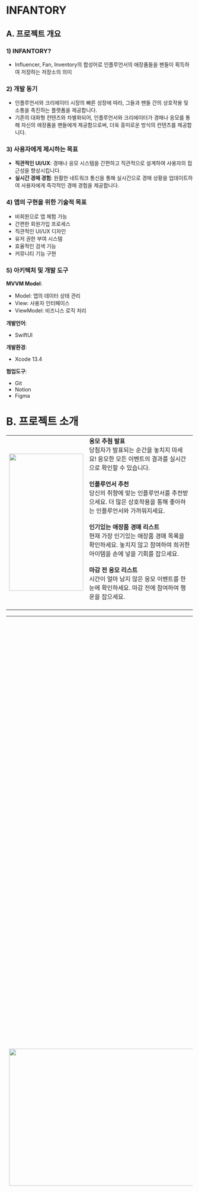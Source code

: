 # INFANTORY

## A. 프로젝트 개요

### 1) INFANTORY?

- Influencer, Fan, Inventory의 합성어로 인플루언서의 애장품들을 팬들이 획득하여 저장하는 저장소의 의미

### 2) 개발 동기

-   인플루언서와 크리에이터 시장의 빠른 성장에 따라, 그들과 팬들 간의 상호작용 및 소통을 촉진하는 플랫폼을 제공합니다.
-   기존의 대화형 컨텐츠와 차별화되어, 인플루언서와 크리에이터가 경매나 응모를 통해 자신의 애장품을 팬들에게 제공함으로써, 더욱 흥미로운 방식의 컨텐츠를 제공합니다.

### 3) 사용자에게 제시하는 목표

-   **직관적인 UI/UX**: 경매나 응모 시스템을 간편하고 직관적으로 설계하여 사용자의 접근성을 향상시킵니다.
-   **실시간 경매 경험**: 원활한 네트워크 통신을 통해 실시간으로 경매 상황을 업데이트하여 사용자에게 즉각적인 경매 경험을 제공합니다.

### 4) 앱의 구현을 위한 기술적 목표

-   비회원으로 앱 체험 가능
-   간편한 회원가입 프로세스
-   직관적인 UI/UX 디자인
-   유저 권한 부여 시스템
-   효율적인 검색 기능
-   커뮤니티 기능 구현

### 5) 아키텍처 및 개발 도구

**MVVM Model**:

-   Model: 앱의 데이터 상태 관리
-   View: 사용자 인터페이스
-   ViewModel: 비즈니스 로직 처리

**개발언어**:

-   SwiftUI

**개발환경**:

-   Xcode 13.4

**협업도구**:

-   Git
-   Notion
-   Figma

# B. 프로젝트 소개

<table>
  <tr>
    <td><img src="image.png" width="200" height="370"></td>
    <td>
      <strong>응모 추첨 발표</strong><br>
      당첨자가 발표되는 순간을 놓치지 마세요! 응모한 모든 이벤트의 결과를 실시간으로 확인할 수 있습니다.<br><br>
      <strong>인플루언서 추천</strong><br>
      당신의 취향에 맞는 인플루언서를 추천받으세요. 더 많은 상호작용을 통해 좋아하는 인플루언서와 가까워지세요.<br><br>
      <strong>인기있는 애장품 경매 리스트</strong><br>
      현재 가장 인기있는 애장품 경매 목록을 확인하세요. 놓치지 않고 참여하여 희귀한 아이템을 손에 넣을 기회를 잡으세요. <br><br>
      <strong>마감 전 응모 리스트</strong><br>
      시간이 얼마 남지 않은 응모 이벤트를 한눈에 확인하세요. 마감 전에 참여하여 행운을 잡으세요.<br><br>
    </td>
  </tr>
</table>

<table>
  <tr>
    <td><img src="image-1.png" width="600" height="370"></td>
    <td>
      <strong>최근 검색어</strong><br>
      최근에 검색했던 내용을 쉽게 다시 찾을 수 있습니다.<br><br>
      <strong>통합 검색</strong><br>
      모든 카테고리를 통틀어 원하는 내용을 빠르게 찾을 수 있습니다.<br><br>
      <strong>탭별 검색 기능</strong><br>
      인플루언서, 경매, 응모 등의 카테고리별로 구분하여 검색할 수 있습니다. 원하는 정보를 더 정확하고 빠르게 찾아보세요.<br><br>
    </td>
  </tr>
</table>

<table>
  <tr>
    <td><img src="image-2.png" width="1400" height="370"></td>
    <td>
      <strong>애장품 경매 목록</strong><br>
      다양한 인플루언서들의 애장품들이 경매에 올라와 있습니다. 원하는 애장품을 찾아보세요.<br><br>
      <strong>실시간 입찰 현황</strong><br>
      각 애장품 경매의 입찰 현황을 실시간으로 확인할 수 있습니다. 경매의 흥미진진한 순간을 놓치지 마세요.<br><br>
      <strong>경매 필터</strong><br>
      다양한 필터 옵션을 사용하여 원하는 애장품을 빠르게 찾을 수 있습니다. 카테고리, 가격 범위, 인플루언서 이름 등으로 필터링 해보세요.<br><br>
      <strong>입찰 기능</strong><br>
      원하는 애장품에 직접 입찰할 수 있는 기능입니다. 경쟁을 통해 희귀한 애장품을 손에 넣으세요.<br><br>
    </td>
  </tr>
</table>

<table>
  <tr>
    <td><img src="image-3.png" width="1550" height="370"></td>
    <td>
      <strong>애장품 응모 목록</strong><br>
      다양한 인플루언서들이 제공하는 특별한 애장품들을 응모할 수 있는 목록입니다. 마음에 드는 아이템을 찾아보세요.<br><br>
      <strong>응모 필터</strong><br>
      원하는 애장품을 빠르게 찾을 수 있도록 다양한 필터 옵션을 제공합니다. 카테고리, 인플루언서 이름, 응모 마감일 등으로 필터링 해보세요.<br><br>
      <strong>응모 기능</strong><br>
      원하는 애장품에 직접 응모할 수 있는 기능입니다. 행운을 시험해보세요!<br><br>
    </td>
  </tr>
</table>

<table>
  <tr>
    <td><img src="image-4.png" width="650" height="370"></td>
    <td>
      <strong>내 경매/응모 활동 목록</strong><br>
      참여한 경매와 응모 이벤트의 목록을 한 눈에 확인할 수 있습니다. 자신의 활동을 쉽게 추적하고 관리하세요.<br><br>
      <strong>경매 낙찰, 응모 당첨 결과 표시</strong><br>
      경매에서 낙찰을 받았거나 응모 이벤트에서 당첨되었을 때의 결과를 실시간으로 확인할 수 있습니다. 당신의 행운을 놓치지 마세요!<br><br>
    </td>
  </tr>
</table>

<table>
  <tr>
    <td><img src="image-5.png" width="1200" height="370"></td>
     <td>
      <strong>계좌 등록, 간편 결제</strong><br>
      계좌를 등록하고 간편 결제 기능을 사용하여 빠르고 쉽게 경매에 참여하거나 응모할 수 있습니다.<br><br>
      <strong>주소 입력</strong><br>
      상품 배송을 위해 주소를 입력하고 관리할 수 있습니다. 배송 정보를 정확하게 입력하여 원활한 상품 수령을 도와주세요.<br><br>
    </td>
  </tr>
</table>

<table>
  <tr>
    <td><img src="image-6.png" width="1500" height="370"></td>
       <td>
      <strong>인플루언서 등록 플로팅 버튼</strong><br>
      인플루언서로서 활동하기 위해 자신을 등록할 수 있는 플로팅 버튼이 제공됩니다. 간단한 클릭으로 등록 절차를 시작하세요.<br><br>
      <strong>응모/경매 등록</strong><br>
      인플루언서로 등록한 후에는 자신의 애장품을 경매에 올리거나 응모 이벤트를 개최할 수 있습니다. 팬들과의 상호작용을 늘리고 수익을 창출하세요.<br><br>
    </td>
  </tr>
</table>

<table>
  <tr>
    <td><img src="image-7.png" width="1250" height="370"></td>
    <td>
      <strong>인플루언서 팔로우 기능</strong><br>
      좋아하는 인플루언서를 팔로우하여 그들의 최신 활동을 빠르게 받아볼 수 있습니다. 팔로우하여 커뮤니티에 참여하세요.<br><br>
      <strong>해당 인플루언서 경매/응모 물품 피드 목록</strong><br>
      팔로우한 인플루언서의 경매 및 응모 물품들을 한 눈에 볼 수 있는 피드 목록입니다. 놓치지 않고 참여하세요.<br><br>
    </td>
  </tr>
</table>

## 3) 앱의 기술적 특이점

-   **실시간 경매 데이터 반영**: Firestore만을 사용할 때는 실시간으로 유저들의 데이터를 반영하기 어려운 문제가 있었습니다. 하지만 Firebase Realtime Database를 사용함으로써, 경매에 참여하는 유저들에게 실시간으로 변동되는 경매 상황과 입찰 현황을 보여줄 수 있게 되었습니다.

-   **이미지 로딩 최적화**: 앱 내에서 이미지를 로딩할 때 URL을 통한 네트워킹을 하게 됩니다. Firebase Storage를 사용할 경우 트래픽량이 과도하게 증가하는 문제가 발생할 수 있습니다. 이를 해결하기 위해 이미지를 메모리 캐시에 저장하고, 한 번 다운로드 받은 URL에 대해서는 다시 다운로드 받지 않도록 하였습니다. 이로써 트래픽량을 줄이고 이미지 로딩 속도를 향상시켰습니다.

-   **실시간 타이머로 남은 시간 표시**: 경매 및 응모 기능에서 마감일만 표시되었던 것을 개선하여, 사용자에게 남은 시간을 실시간 타이머로 보여줌으로써 더 직관적인 UX를 제공하게 되었습니다.

## 4) 결과

-   **비회원으로 앱 체험**: 로그인 없이도 앱의 기본 기능들을 둘러볼 수 있도록 하였습니다.
-   **간편한 회원가입**: 카카오API를 이용하여 사용자가 빠르고 간편하게 회원가입을 할 수 있도록 하였습니다.
-   **실시간 경매 기능**: Firebase Realtime Database를 사용하여 실시간 경매 기능을 구현하였습니다.
-   **특정 유저 권한 부여**: 인플루언서에게만 경매와 응모 업로드가 가능하도록 권한을 부여하였습니다.
-   **검색 기능**: 사용자가 원하는 인플루언서나 애장품을 검색을 통해 찾을 수 있도록 하였습니다.

# C. 프로젝트 발전방향

## 1) 기대효과

### 다양한 콘텐츠 접근성

-   더 많은 인플루언서와 다양한 콘텐츠에 접근할 수 있는 기회를 제공합니다.

### 맞춤형 경험 강화

-   유저는 더 많은 인플루언서 및 다른 팬과 상호 작용하고, 맞춤형 경험을 누릴 수 있습니다.

### 팬 베이스 확장

-   인플루언서는 더 많은 팬을 유치하고 더 넓은 영향을 행사할 수 있는 기회를 제공받습니다.

### 수익 증대

-   인플루언서는 애장품 경매 및 응모를 통해 더 큰 팬층을 확보하여 수익을 늘릴 수 있습니다.

### 수익 모델 강화

-   플랫폼은 더 많은 유저 및 인플루언서를 확보하고, 애장품 판매를 통해 수익모델 확보 가능합니다.

#### 팬 기대효과

-   인플루언서와 더 가깝게 소통하고, 그들의 애장품을 소유할 수 있는 기회를 얻습니다.

#### 인플루언서 기대효과

-   팬 베이스를 확장하고, 애장품 판매를 통해 수익을 창출할 수 있습니다.

#### 플랫폼 기대효과

-   더 많은 유저와 인플루언서를 유치하여 플랫폼의 성장을 촉진할 수 있습니다.

## 2) 향후 방향과 계획

### 커뮤니티성 확장

-   앱 내 커뮤니티 기능을 개발하여 경매, 응모에 참여하는 유저들 간의 소통 및 인플루언서와의 상호작용을 증대합니다.

### 개인화된 경험 제공

-   상품이 늘어남에 따라 유저의 기호나 선호도를 분석하여 맞춤형 상품을 표시하여 개인화된 앱 경험을 제공합니다.

### 플랫폼 확장

-   애장품 경매, 응모에서 확장하여 다양한 이벤트를 제공하거나, 라이브 스트리밍 등의 추가 활동을 제공합니다.

## 3) 개발하면서 얻은 교훈

-   프로젝트를 시작할 때 기획, 디자인, 개발 기초 설계가 중요합니다.
-   개발을 시작하기 전 협업에 있어서 정하고 가면 좋은 것들이 많다는 것을 깨달았습니다.
-   앱을 개발하기 전 사용자 니즈, 경험 등 철저한 사전 준비를 하여 사용자 중심의 개발의 중요성을 느꼈습니다.
-   앱의 느린 로딩, 응답성 문제 해결을 위해 초기 데이터 모델링 및 앱 최적화의 중요성을 느꼈습니다.
-   새로운 기능을 추가할 때 적절한 예외처리를 해서 앱 사용 품질을 높여야 한다는 것을 깨달았습니다.

## 4) 팀원소개 (R&R)

### 팀원 소개
<div align="center">

|[ 김성훈 ]<br/> []()<br/> "삐엠" | [ 변상필 ]<br/> []()<br/> "말하는 감자에오" | [ 봉주헌 ]<br/> []()<br/> "눈물뿐인 개발" | [ 안지영 ]<br/>[]()<br/> ""  |
| :----------------------------------------------------------: | :---------------------------------------------: | :------: | :-------------------------------------------------: |
|<img src =  width="150"> | <img src =  "cheese.JPG" width="150"> | <img src = "bongJooHeon.png" width="150">  | <img src =  width="150"> |


|[ 윤경환 ]<br/> [@kempt007](https://github.com/kempt007)<br/> "공학에 인생 건 남자" | [ 이희찬 ]<br/> []()<br/> "" | [ 전민석 ]<br/> []()<br/> "옥같은 개발자가 될거야" | [ 조민근 ]<br/>[]()<br/> ""  |
|:-----------------------------------------------------------: | :---------------------------------------------: | :------: | :--------------------------------------------------: | 
|<img src = "https://github.com/APPSCHOOL3-iOS/final-infantory/assets/133959724/15d4e326-03c4-4b32-873b-29aebbafce32" width="150"> | <img src =  width="150"> | <img src = "Jade.jpg" width="150">  | <img src =  width="150"> |

</div>

### 김성훈 (PM)

-   프로젝트 관리

### 변상필 (PO, 결제, 활동, 경매, 관리자)

-   결제, 경매 기능 구현

### 봉주헌 (마이, 등록)

-   마이페이지, 경매/응모 등록 구현

### 안지영 (로그인, 홈, 응모, 검색)

-   로그인, 응모 , 검색 기능 구현

### 윤경환 (마이, 등록)

-   마이페이지, 경매/응모 등록 구현

### 이희찬 (결제, 활동, 경매)

-   경매, 결제, 활동내역 기능 구현

### 전민석 (결제, 활동, 경매)

-   경매, 결제, 활동내역 기능 구현

### 조민근 (로그인, 홈, 응모, 검색, 관리자)

-   로그인, 응모, 검색, 관리자앱 구현
